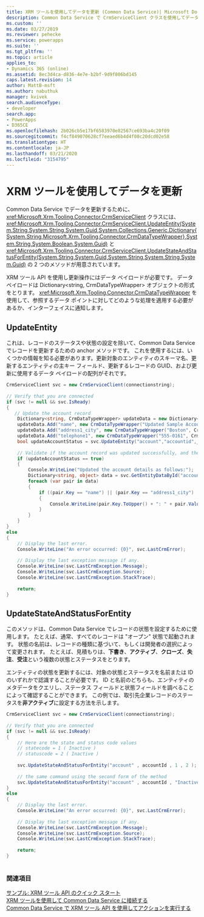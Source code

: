 ```yaml
---
title: XRM ツールを使用してデータを更新 (Common Data Service)| Microsoft Docs
description: Common Data Service で CrmServiceClient クラスを使用してデータを更新
ms.custom: ''
ms.date: 03/27/2019
ms.reviewer: pehecke
ms.service: powerapps
ms.suite: ''
ms.tgt_pltfrm: ''
ms.topic: article
applies_to:
- Dynamics 365 (online)
ms.assetid: 8ec3d4ca-d836-4e7e-b2bf-9d9f806bd145
caps.latest.revision: 14
author: MattB-msft
ms.author: nabuthuk
manager: kvivek
search.audienceType:
- developer
search.app:
- PowerApps
- D365CE
ms.openlocfilehash: 2b026cb5e17bf6583970e82567ce693ba4c20f09
ms.sourcegitcommit: f4cf849070628cf7eeaed6b4d4f08c20dcd02e58
ms.translationtype: HT
ms.contentlocale: ja-JP
ms.lasthandoff: 03/21/2020
ms.locfileid: "3154795"
---
```

# <a name="use-xrm-tooling-to-update-data"></a>XRM ツールを使用してデータを更新

Common Data Service でデータを更新するために、<xref:Microsoft.Xrm.Tooling.Connector.CrmServiceClient> クラスには、<xref:Microsoft.Xrm.Tooling.Connector.CrmServiceClient.UpdateEntity(System.String,System.String,System.Guid,System.Collections.Generic.Dictionary{System.String,Microsoft.Xrm.Tooling.Connector.CrmDataTypeWrapper},System.String,System.Boolean,System.Guid)> と <xref:Microsoft.Xrm.Tooling.Connector.CrmServiceClient.UpdateStateAndStatusForEntity(System.String,System.Guid,System.String,System.String,System.Guid)> の 2 つのメソッドが用意されています。  
  
XRM ツール API を使用し更新操作にはデータ ペイロードが必要です。 データ ペイロードは Dictionary\<string, CrmDataTypeWrapper> オブジェクトの形式をとります。 <xref:Microsoft.Xrm.Tooling.Connector.CrmDataTypeWrapper> を使用して、参照するデータ ポイントに対してどのような処理を適用する必要があるか、インターフェイスに通知します。  
  
## <a name="updateentity"></a>UpdateEntity  

これは、レコードのステータスや状態の設定を除いて、Common Data Service でレコードを更新するための anchor メソッドです。 これを使用するには、いくつかの情報を知る必要があります。更新対象のエンティティのスキーマ名、更新するエンティティの主キー フィールド、更新するレコードの GUID、および更新に使用するデータ ペイロードの配列がそれです。  
  
```csharp  
CrmServiceClient svc = new CrmServiceClient(connectionstring);  
  
// Verify that you are connected  
if (svc != null && svc.IsReady)  
{ 
   // Update the account record  
    Dictionary<string, CrmDataTypeWrapper> updateData = new Dictionary<string, CrmDataTypeWrapper>();  
    updateData.Add("name", new CrmDataTypeWrapper("Updated Sample Account Name", CrmFieldType.String));  
    updateData.Add("address1_city", new CrmDataTypeWrapper("Boston", CrmFieldType.String));  
    updateData.Add("telephone1", new CrmDataTypeWrapper("555-0161", CrmFieldType.String));   
    bool updateAccountStatus = svc.UpdateEntity("account","accountid",_accountId,updateData);  
  
    // Validate if the account record was updated successfully, and then display the updated information  
    if (updateAccountStatus == true)  
    {  
        Console.WriteLine("Updated the account details as follows:");  
        Dictionary<string, object> data = svc.GetEntityDataById("account", accountId, null);  
        foreach (var pair in data)  
        {  
            if ((pair.Key == "name") || (pair.Key == "address1_city") || (pair.Key == "telephone1"))  
            {  
                Console.WriteLine(pair.Key.ToUpper() + ": " + pair.Value);  
            }  
        }  
    }  
}  
else  
{  
    // Display the last error.  
    Console.WriteLine("An error occurred: {0}", svc.LastCrmError);  
  
    // Display the last exception message if any.  
    Console.WriteLine(svc.LastCrmException.Message);  
    Console.WriteLine(svc.LastCrmException.Source);  
    Console.WriteLine(svc.LastCrmException.StackTrace);  
  
    return;  
}  
```  
  
## <a name="updatestateandstatusforentity"></a>UpdateStateAndStatusForEntity
 
このメソッドは、Common Data Service でレコードの状態を設定するために使用します。 たとえば、通常、すべてのレコードは "オープン" 状態で起動されます。 状態の名前は、レコードの種類に基づいて、もしくは開発者の選択によって変更されます。 たとえば、見積もりは、**下書き**、**アクティブ**、**クローズ**、**失注**、**受注**という複数の状態とステータスをとります。  
  
エンティティの状態を更新するには、対象の状態とステータスを名前または ID のいずれかで認識することが必要です。 ID と名前のどちらも、エンティティのメタデータをクエリし、ステータス フィールドと状態フィールドを調べることによって確認することができます。 この例では、取引先企業レコードのステータスを**非アクティブ**に設定する方法を示します。  
  
```csharp  
CrmServiceClient svc = new CrmServiceClient(connectionstring);  
  
// Verify that you are connected  
if (svc != null && svc.IsReady)  
{   
    // Here are the state and status code values  
    // statecode = 1 ( Inactive )   
    // statuscode = 2 ( Inactive )   
  
    svc.UpdateStateAndStatusForEntity("account" , accountId , 1 , 2 );  
  
    // the same command using the second form of the method  
    svc.UpdateStateAndStatusForEntity("account" , accountId , "Inactive" , "Inactive");  
}  
else  
{  
    // Display the last error.  
    Console.WriteLine("An error occurred: {0}", svc.LastCrmError);  
  
    // Display the last exception message if any.  
    Console.WriteLine(svc.LastCrmException.Message);  
    Console.WriteLine(svc.LastCrmException.Source);  
    Console.WriteLine(svc.LastCrmException.StackTrace);  
  
    return;  
}  
  
```  
  
### <a name="see-also"></a>関連項目  

[サンプル: XRM ツール API のクイック スタート](sample-quick-start-xrm-tooling-api.md)<br />
[XRM ツールを使用して Common Data Service に接続する](use-crmserviceclient-constructors-connect.md)<br />
[Common Data Service で XRM ツール API を使用してアクションを実行する](use-xrm-tooling-execute-actions.md)<br />

